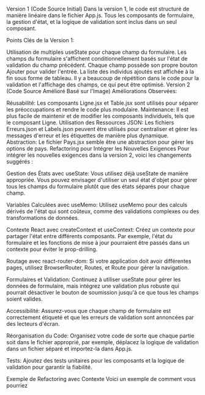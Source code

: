 Version 1 (Code Source Initial)
Dans la version 1, le code est structuré de manière linéaire dans le fichier App.js. Tous les composants de formulaire, la gestion d'état, et la logique de validation sont inclus dans un seul composant.

Points Clés de la Version 1:

Utilisation de multiples useState pour chaque champ du formulaire.
Les champs du formulaire s'affichent conditionnellement basés sur l'état de validation du champ précédent.
Chaque champ possède son propre bouton Ajouter pour valider l'entrée.
La liste des individus ajoutés est affichée à la fin sous forme de tableau.
Il y a beaucoup de répétition dans le code pour la validation et l'affichage des champs, ce qui peut être optimisé.
Version 2 (Code Source Amélioré Basé sur l'Image)
Améliorations Observées:

Réusabilité: Les composants Ligne.jsx et Table.jsx sont utilisés pour séparer les préoccupations et rendre le code plus modulaire.
Maintenance: Il est plus facile de maintenir et de modifier les composants individuels, tels que le composant Ligne.
Utilisation des Ressources JSON: Les fichiers Erreurs.json et Labels.json peuvent être utilisés pour centraliser et gérer les messages d'erreur et les étiquettes de manière plus dynamique.
Abstraction: Le fichier Pays.jsx semble être une abstraction pour gérer les options de pays.
Refactoring pour Intégrer les Nouvelles Exigences
Pour intégrer les nouvelles exigences dans la version 2, voici les changements suggérés :

Gestion des États avec useState: Vous utilisez déjà useState de manière appropriée. Vous pouvez envisager d'utiliser un seul état d'objet pour gérer tous les champs du formulaire plutôt que des états séparés pour chaque champ.

Variables Calculées avec useMemo: Utilisez useMemo pour des calculs dérivés de l'état qui sont coûteux, comme des validations complexes ou des transformations de données.

Contexte React avec createContext et useContext: Créez un contexte pour partager l'état entre différents composants. Par exemple, l'état du formulaire et les fonctions de mise à jour pourraient être passés dans un contexte pour éviter le prop-drilling.

Routage avec react-router-dom: Si votre application doit avoir différentes pages, utilisez BrowserRouter, Routes, et Route pour gérer la navigation.

Formulaires et Validation: Continuez à utiliser useState pour gérer les données de formulaire, mais intégrez une validation plus robuste qui pourrait désactiver le bouton de soumission jusqu'à ce que tous les champs soient valides.

Accessibilité: Assurez-vous que chaque champ de formulaire est correctement étiqueté et que les erreurs de validation sont annoncées par des lecteurs d'écran.

Réorganisation du Code: Organisez votre code de sorte que chaque partie soit dans le fichier approprié, par exemple, déplacez la logique de validation dans un fichier séparé et importez-la dans App.js.

Tests: Ajoutez des tests unitaires pour les composants et la logique de validation pour garantir la fiabilité.

Exemple de Refactoring avec Contexte
Voici un exemple de comment vous pourriez
